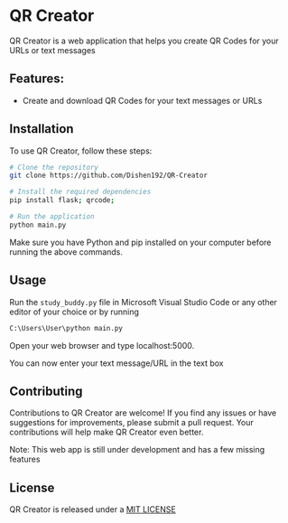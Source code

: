 # QR Creator

QR Creator is a web application that helps you create QR Codes for your URLs or text messages

## Features:

* Create and download QR Codes for your text messages or URLs


## Installation

To use QR Creator, follow these steps:
```bash
# Clone the repository
git clone https://github.com/Dishen192/QR-Creator
```
```bash
# Install the required dependencies
pip install flask; qrcode;
```
```bash
# Run the application
python main.py
```
Make sure you have Python and pip installed on your computer before running the above commands.

## Usage

Run the ```study_buddy.py``` file in Microsoft Visual Studio Code or any other editor of your choice or by running
```python
C:\Users\User\python main.py
```
Open your web browser and type localhost:5000.

You can now enter your text message/URL in the text box

## Contributing

Contributions to QR Creator are welcome! If you find any issues or have suggestions for improvements, please submit a pull request. Your contributions will help make QR Creator even better.

Note: This web app is still under development and has a few missing features

## License

QR Creator is released under a [MIT LICENSE](https://github.com/Dishen192/QR-Creator/blob/main/QR_Code/LICENSE)
